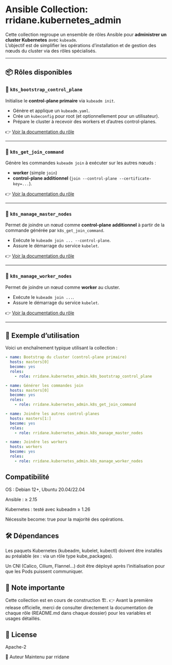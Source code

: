 # Ansible Collection: rridane.kubernetes_admin

Cette collection regroupe un ensemble de rôles Ansible pour **administrer un cluster Kubernetes** avec `kubeadm`.  
L’objectif est de simplifier les opérations d’installation et de gestion des nœuds du cluster via des rôles spécialisés.

---

## 📦 Rôles disponibles

### 🔹 `k8s_bootstrap_control_plane`
Initialise le **control-plane primaire** via `kubeadm init`.
- Génère et applique un `kubeadm.yaml`.
- Crée un `kubeconfig` pour root (et optionnellement pour un utilisateur).
- Prépare le cluster à recevoir des workers et d’autres control-planes.

👉 [Voir la documentation du rôle](roles/k8s_bootstrap_control_plane/README.md)

---

### 🔹 `k8s_get_join_command`
Génère les commandes `kubeadm join` à exécuter sur les autres nœuds :
- **worker** (simple `join`)
- **control-plane additionnel** (`join --control-plane --certificate-key=...`).

👉 [Voir la documentation du rôle](roles/k8s_get_join_command/README.md)

---

### 🔹 `k8s_manage_master_nodes`
Permet de joindre un nœud comme **control-plane additionnel** à partir de la commande générée par `k8s_get_join_command`.
- Exécute le `kubeadm join ... --control-plane`.
- Assure le démarrage du service `kubelet`.

👉 [Voir la documentation du rôle](roles/k8s_manage_master_nodes/README.md)

---

### 🔹 `k8s_manage_worker_nodes`
Permet de joindre un nœud comme **worker** au cluster.
- Exécute le `kubeadm join ...`.
- Assure le démarrage du service `kubelet`.

👉 [Voir la documentation du rôle](roles/k8s_manage_worker_nodes/README.md)

---

## 🚀 Exemple d’utilisation

Voici un enchaînement typique utilisant la collection :

```yaml
- name: Bootstrap du cluster (control-plane primaire)
  hosts: masters[0]
  become: yes
  roles:
    - role: rridane.kubernetes_admin.k8s_bootstrap_control_plane

- name: Générer les commandes join
  hosts: masters[0]
  become: yes
  roles:
    - role: rridane.kubernetes_admin.k8s_get_join_command

- name: Joindre les autres control-planes
  hosts: masters[1:]
  become: yes
  roles:
    - role: rridane.kubernetes_admin.k8s_manage_master_nodes

- name: Joindre les workers
  hosts: workers
  become: yes
  roles:
    - role: rridane.kubernetes_admin.k8s_manage_worker_nodes
```

## Compatibilité

OS : Debian 12+, Ubuntu 20.04/22.04

Ansible : ≥ 2.15

Kubernetes : testé avec kubeadm ≥ 1.26

Nécessite become: true pour la majorité des opérations.

## 🛠 Dépendances

Les paquets Kubernetes (kubeadm, kubelet, kubectl) doivent être installés au préalable (ex : via un rôle type kube_packages).

Un CNI (Calico, Cilium, Flannel…) doit être déployé après l’initialisation pour que les Pods puissent communiquer.

## 📌 Note importante

Cette collection est en cours de construction 🏗️.
👉 Avant la première release officielle, merci de consulter directement la documentation de chaque rôle (README.md dans chaque dossier) pour les variables et usages détaillés.

## 📜 License

Apache-2

👤 Auteur
Maintenu par rridane